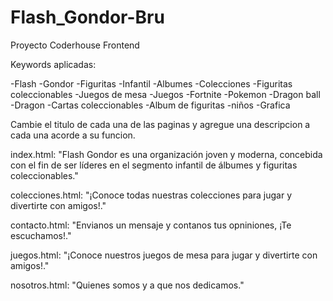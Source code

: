 # Flash_Gondor-Bru
Proyecto Coderhouse Frontend

Keywords aplicadas:

-Flash
-Gondor
-Figuritas
-Infantil
-Albumes
-Colecciones
-Figuritas coleccionables
-Juegos de mesa
-Juegos
-Fortnite
-Pokemon
-Dragon ball
-Dragon
-Cartas coleccionables
-Album de figuritas
-niños
-Grafica

Cambie el titulo de cada una de las paginas y agregue una descripcion a cada una acorde a su funcion.

index.html: "Flash Gondor es una organización joven y moderna, 
             concebida con el fin de ser líderes en el segmento infantil 
             de álbumes y figuritas coleccionables."
             
colecciones.html: "¡Conoce todas nuestras colecciones para jugar y divertirte con amigos!."

contacto.html: "Envianos un mensaje y contanos tus opniniones, ¡Te escuchamos!."

juegos.html: "¡Conoce nuestros juegos de mesa para jugar y divertirte con amigos!."

nosotros.html: "Quienes somos y a que nos dedicamos."
